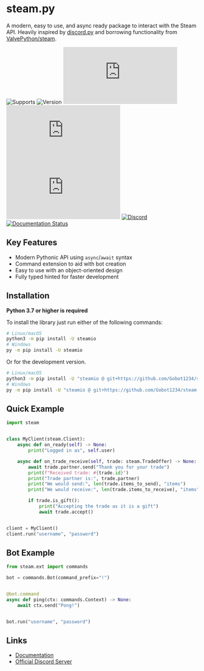 # steam.py

A modern, easy to use, and async ready package to interact with the Steam API. Heavily inspired by
[discord.py](https://github.com/Rapptz/discord.py) and borrowing functionality from
[ValvePython/steam](https://github.com/ValvePython/steam).

![Supports](https://img.shields.io/pypi/pyversions/steamio)
![Version](https://img.shields.io/pypi/v/steamio?color=%2366c0f4)
![License](https://img.shields.io/github/license/Gobot1234/steam.py)
[![GitHub issues](https://img.shields.io/github/issues-raw/Gobot1234/steam.py)](https://github.com/Gobot1234/steam.py/issues)
[![GitHub stars](https://img.shields.io/github/stars/Gobot1234/steam.py)](https://github.com/Gobot1234/steam.py/stargazers)
[![Discord](https://img.shields.io/discord/678629505094647819?color=7289da&label=Discord&logo=discord)](https://discord.gg/MQ68WUS)
[![Documentation Status](https://github.com/Gobot1234/steam.py/actions/workflows/docs.yml/badge.svg)](https://github.com/Gobot1234/steam.py/actions/workflows/docs.yml)


## Key Features

- Modern Pythonic API using `async`/`await` syntax
- Command extension to aid with bot creation
- Easy to use with an object-oriented design
- Fully typed hinted for faster development

## Installation

**Python 3.7 or higher is required**

To install the library just run either of the following commands:

```sh
# Linux/macOS
python3 -m pip install -U steamio
# Windows
py -m pip install -U steamio
```

Or for the development version.

```sh
# Linux/macOS
python3 -m pip install -U "steamio @ git+https://github.com/Gobot1234/steam.py@main"
# Windows
py -m pip install -U "steamio @ git+https://github.com/Gobot1234/steam.py@main"
```

## Quick Example

```py
import steam


class MyClient(steam.Client):
    async def on_ready(self) -> None:
        print("Logged in as", self.user)

    async def on_trade_receive(self, trade: steam.TradeOffer) -> None:
        await trade.partner.send("Thank you for your trade")
        print(f"Received trade: #{trade.id}")
        print("Trade partner is:", trade.partner)
        print("We would send:", len(trade.items_to_send), "items")
        print("We would receive:", len(trade.items_to_receive), "items")

        if trade.is_gift():
            print("Accepting the trade as it is a gift")
            await trade.accept()


client = MyClient()
client.run("username", "password")
```

## Bot Example

```py
from steam.ext import commands

bot = commands.Bot(command_prefix="!")


@bot.command
async def ping(ctx: commands.Context) -> None:
    await ctx.send("Pong!")


bot.run("username", "password")
```

## Links

- [Documentation](https://steam-py.github.io/docs/latest/)
- [Official Discord Server](https://discord.gg/MQ68WUS)
